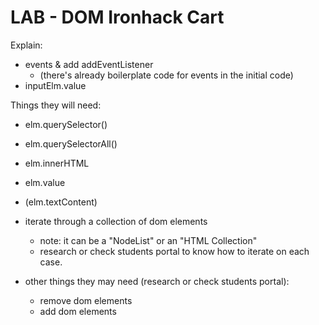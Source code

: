 
# LAB - DOM Ironhack Cart

<!--- 

@Luis:
- live demo (there's a bug when you add new products): file:///C:/Luis/pro/Ironhack/labs/labs-further-solutions/m1-ironhack-cart-zhenni/lab-dom-ironhack-cart/index.html



Notes:
  - students find it very difficult (even iteration 1) -> solve together in class (eg. 1-3)


--->



<!--- 

How: work in PAIRS ?

--->



Explain:
- events & add addEventListener
  - (there's already boilerplate code for events in the initial code)
- inputElm.value

Things they will need:

- elm.querySelector()
- elm.querySelectorAll()
- elm.innerHTML
- elm.value
- (elm.textContent)

- iterate through a collection of dom elements
  - note: it can be a "NodeList" or an "HTML Collection"
  - research or check students portal to know how to iterate on each case.

- other things they may need (research or check students portal):
  - remove dom elements
  - add dom elements



